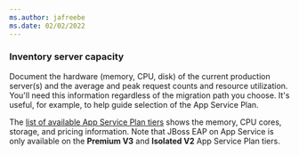 ```yaml
---
ms.author: jafreebe
ms.date: 02/02/2022
---
```


### Inventory server capacity

Document the hardware (memory, CPU, disk) of the current production server(s) and the average and peak request counts and resource utilization. You'll need this information regardless of the migration path you choose. It's useful, for example, to help guide selection of the App Service Plan.

The [list of available App Service Plan tiers](https://azure.microsoft.com/pricing/details/app-service/linux/) shows the memory, CPU cores, storage, and pricing information. Note that JBoss EAP on App Service is only available on the **Premium V3** and **Isolated V2** App Service Plan tiers.
